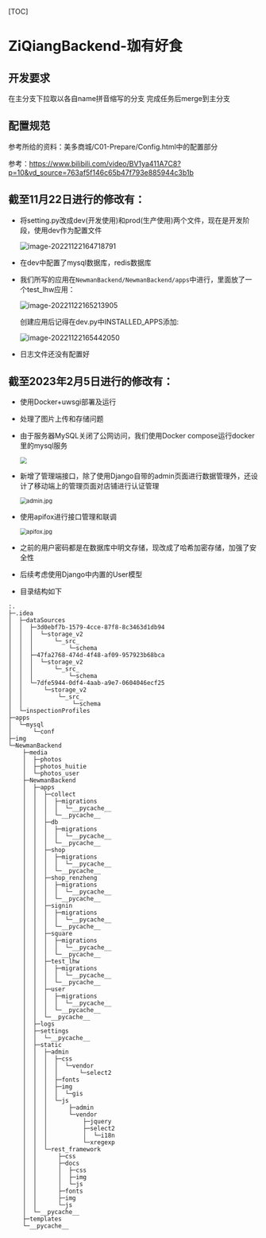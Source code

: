 [TOC]

# ZiQiangBackend-珈有好食

## 开发要求

在主分支下拉取以各自name拼音缩写的分支
完成任务后merge到主分支

## 配置规范

参考所给的资料：美多商城/C01-Prepare/Config.html中的配置部分

参考：https://www.bilibili.com/video/BV1ya411A7C8?p=10&vd_source=763af5f146c65b47f793e885944c3b1b

## 截至11月22日进行的修改有：

- 将setting.py改成dev(开发使用)和prod(生产使用)两个文件，现在是开发阶段，使用dev作为配置文件

  ![image-20221122164718791](img/image-20221122164718791.png)

- 在dev中配置了mysql数据库，redis数据库

- 我们所写的应用在`NewmanBackend/NewmanBackend/apps`中进行，里面放了一个test_lhw应用：

  ![image-20221122165213905](img/image-20221122165213905.png)

  创建应用后记得在dev.py中INSTALLED_APPS添加:

  ![image-20221122165442050](img/image-20221122165442050.png)

- 日志文件还没有配置好

## 截至2023年2月5日进行的修改有：

- 使用Docker+uwsgi部署及运行

- 处理了图片上传和存储问题

- 由于服务器MySQL关闭了公网访问，我们使用Docker compose运行docker里的mysql服务

  <img src="img\屏幕截图 2023-02-05 212625.jpg" style="zoom:80%;" />

- 新增了管理端接口，除了使用Django自带的admin页面进行数据管理外，还设计了移动端上的管理页面对店铺进行认证管理

  <img src="img\admin.jpg" alt="admin.jpg" style="zoom:80%;" />

- 使用apifox进行接口管理和联调

  <img src="img\apifox.jpg" alt="apifox.jpg" style="zoom:80%;" />

- 之前的用户密码都是在数据库中明文存储，现改成了哈希加密存储，加强了安全性

- 后续考虑使用Django中内置的User模型

- 目录结构如下
```shell
:.
├─.idea
│  ├─dataSources
│  │  ├─3d0ebf7b-1579-4cce-87f8-8c3463d1db94
│  │  │  └─storage_v2
│  │  │      └─_src_
│  │  │          └─schema
│  │  ├─47fa2768-474d-4f48-af09-957923b68bca
│  │  │  └─storage_v2
│  │  │      └─_src_
│  │  │          └─schema
│  │  └─7dfe5944-0df4-4aab-a9e7-0604046ecf25
│  │      └─storage_v2
│  │          └─_src_
│  │              └─schema
│  └─inspectionProfiles
├─apps
│  └─mysql
│      └─conf
├─img
└─NewmanBackend
    ├─media
    │  ├─photos
    │  ├─photos_huitie
    │  └─photos_user
    ├─NewmanBackend
    │  ├─apps
    │  │  ├─collect
    │  │  │  ├─migrations
    │  │  │  │  └─__pycache__
    │  │  │  └─__pycache__
    │  │  ├─db
    │  │  │  ├─migrations
    │  │  │  │  └─__pycache__
    │  │  │  └─__pycache__
    │  │  ├─shop
    │  │  │  ├─migrations
    │  │  │  │  └─__pycache__
    │  │  │  └─__pycache__
    │  │  ├─shop_renzheng
    │  │  │  ├─migrations
    │  │  │  │  └─__pycache__
    │  │  │  └─__pycache__
    │  │  ├─signin
    │  │  │  ├─migrations
    │  │  │  │  └─__pycache__
    │  │  │  └─__pycache__
    │  │  ├─square
    │  │  │  ├─migrations
    │  │  │  │  └─__pycache__
    │  │  │  └─__pycache__
    │  │  ├─test_lhw
    │  │  │  ├─migrations
    │  │  │  │  └─__pycache__
    │  │  │  └─__pycache__
    │  │  ├─user
    │  │  │  ├─migrations
    │  │  │  │  └─__pycache__
    │  │  │  └─__pycache__
    │  │  └─__pycache__
    │  ├─logs
    │  ├─settings
    │  │  └─__pycache__
    │  ├─static
    │  │  ├─admin
    │  │  │  ├─css
    │  │  │  │  └─vendor
    │  │  │  │      └─select2
    │  │  │  ├─fonts
    │  │  │  ├─img
    │  │  │  │  └─gis
    │  │  │  └─js
    │  │  │      ├─admin
    │  │  │      └─vendor
    │  │  │          ├─jquery
    │  │  │          ├─select2
    │  │  │          │  └─i18n
    │  │  │          └─xregexp
    │  │  └─rest_framework
    │  │      ├─css
    │  │      ├─docs
    │  │      │  ├─css
    │  │      │  ├─img
    │  │      │  └─js
    │  │      ├─fonts
    │  │      ├─img
    │  │      └─js
    │  └─__pycache__
    ├─templates
    └─__pycache__
```

